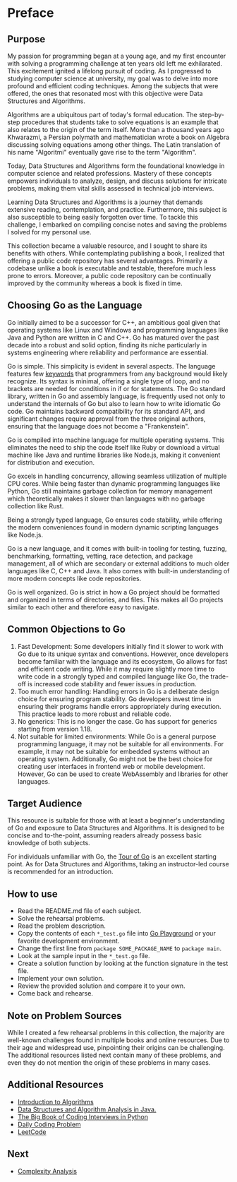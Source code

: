 # Preface

## Purpose

My passion for programming began at a young age, and my first encounter with solving a programming challenge at ten years old left me exhilarated. This excitement ignited a lifelong pursuit of coding. As I progressed to studying computer science at university, my goal was to delve into more profound and efficient coding techniques. Among the subjects that were offered, the ones that resonated most with this objective were Data Structures and Algorithms.

Algorithms are a ubiquitous part of today's formal education. The step-by-step procedures that students take to solve equations is an example that also relates to the origin of the term itself. More than a thousand years ago Khwarazmi, a Persian polymath and mathematician wrote a book on Algebra discussing solving equations among other things. The Latin translation of his name "Algoritmi" eventually gave rise to the term "Algorithm".

Today, Data Structures and Algorithms form the foundational knowledge in computer science and related professions. Mastery of these concepts empowers individuals to analyze, design, and discuss solutions for intricate problems, making them vital skills assessed in technical job interviews.

Learning Data Structures and Algorithms is a journey that demands extensive reading, contemplation, and practice. Furthermore, this subject is also susceptible to being easily forgotten over time. To tackle this challenge, I embarked on compiling concise notes and saving the problems I solved for my personal use.

This collection became a valuable resource, and I sought to share its benefits with others. While contemplating publishing a book, I realized that offering a public code repository has several advantages. Primarily a codebase unlike a book is executable and testable, therefore much less prone to errors. Moreover, a public code repository can be continually improved by the community whereas a book is fixed in time.

## Choosing Go as the Language

Go initially aimed to be a successor for C++, an ambitious goal given that operating systems like Linux and Windows and programming languages like Java and Python are written in C and C++. Go has matured over the past decade into a robust and solid option, finding its niche particularly in systems engineering where reliability and performance are essential.

Go is simple. This simplicity is evident in several aspects. The language features few [keywords](https://go.dev/ref/spec#Keywords) that programmers from any background would likely recognize. Its syntax is minimal, offering a single type of loop, and no brackets are needed for conditions in if or for statements. The Go standard library, written in Go and assembly language, is frequently used not only to understand the internals of Go but also to learn how to write idiomatic Go code. Go maintains backward compatibility for its standard API, and significant changes require approval from the three original authors, ensuring that the language does not become a "Frankenstein".

Go is compiled into machine language for multiple operating systems. This eliminates the need to ship the code itself like Ruby or download a virtual machine like Java and runtime libraries like Node.js, making it convenient for distribution and execution.

Go excels in handling concurrency, allowing seamless utilization of multiple CPU cores. While being faster than dynamic programming languages like Python, Go still maintains garbage collection for memory management which theoretically makes it slower than languages with no garbage collection like Rust.

Being a strongly typed language, Go ensures code stability, while offering the modern conveniences found in modern dynamic scripting languages like Node.js.

Go is a new language, and it comes with built-in tooling for testing, fuzzing, benchmarking, formatting, vetting, race detection, and package management, all of which are secondary or external additions to much older languages like C, C++ and Java. It also comes with built-in understanding of more modern concepts like code repositories.

Go is well organized. Go is strict in how a Go project should be formatted and organized in terms of directories, and files. This makes all Go projects similar to each other and therefore easy to navigate.

## Common Objections to Go

1. Fast Development: Some developers initially find it slower to work with Go due to its unique syntax and conventions. However, once developers become familiar with the language and its ecosystem, Go allows for fast and efficient code writing. While it may require slightly more time to write code in a strongly typed and compiled language like Go, the trade-off is increased code stability and fewer issues in production.
2. Too much error handling: Handling errors in Go is a deliberate design choice for ensuring program stability. Go developers invest time in ensuring their programs handle errors appropriately during execution. This practice leads to more robust and reliable code.
3. No generics: This is no longer the case. Go has support for generics starting from version 1.18.
4. Not suitable for limited environments: While Go is a general purpose programming language, it may not be suitable for all environments. For example, it may not be suitable for embedded systems without an operating system. Additionally, Go might not be the best choice for creating user interfaces in frontend web or mobile development. However, Go can be used to create WebAssembly and libraries for other languages.

## Target Audience

This resource is suitable for those with at least a beginner's understanding of Go and exposure to Data Structures and Algorithms. It is designed to be concise and to-the-point, assuming readers already possess basic knowledge of both subjects.

For individuals unfamiliar with Go, the [Tour of Go](https://go.dev/tour/welcome/1) is an excellent starting point. As for Data Structures and Algorithms, taking an instructor-led course is recommended for an introduction.

## How to use

* Read the README.md file of each subject.
* Solve the rehearsal problems.
* Read the problem description.
* Copy the contents of each `*_test.go` file into [Go Playground](https://go.dev/play/) or your favorite development environment.
* Change the first line from `package SOME_PACKAGE_NAME` to `package main`.
* Look at the sample input in the `*_test.go` file.
* Create a solution function by looking at the function signature in the test file.
* Implement your own solution.
* Review the provided solution and compare it to your own.
* Come back and rehearse.

## Note on Problem Sources

While I created a few rehearsal problems in this collection, the majority are well-known challenges found in multiple books and online resources. Due to their age and widespread use, pinpointing their origins can be challenging. The additional resources listed next contain many of these problems, and even they do not mention the origin of these problems in many cases.

## Additional Resources

* [Introduction to Algorithms](https://amzn.to/3q6S4TK)
* [Data Structures and Algorithm Analysis in Java.](https://amzn.to/3DugGsP)
* [The Big Book of Coding Interviews in Python](https://amzn.to/3rC0ToT)
* [Daily Coding Problem](https://amzn.to/3OvDjmH)
* [LeetCode](https://leetcode.com/)

## Next
* [Complexity Analysis](./complexity.md)
